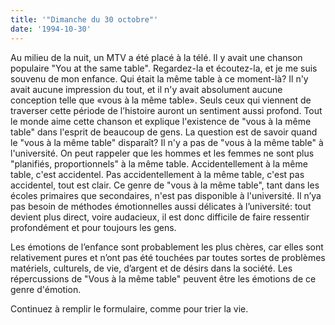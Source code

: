 ```yaml
---
title: '"Dimanche du 30 octobre"'
date: '1994-10-30'
---
```


Au milieu de la nuit, un MTV a été placé à la télé. Il y avait une chanson populaire "You at the same table". Regardez-la et écoutez-la, et je me suis souvenu de mon enfance. Qui était la même table à ce moment-là? Il n'y avait aucune impression du tout, et il n'y avait absolument aucune conception telle que «vous à la même table». Seuls ceux qui viennent de traverser cette période de l’histoire auront un sentiment aussi profond. Tout le monde aime cette chanson et explique l'existence de "vous à la même table" dans l'esprit de beaucoup de gens. La question est de savoir quand le "vous à la même table" disparaît? Il n'y a pas de "vous à la même table" à l'université. On peut rappeler que les hommes et les femmes ne sont plus "planifiés, proportionnels" à la même table. Accidentellement à la même table, c'est accidentel. Pas accidentellement à la même table, c'est pas accidentel, tout est clair. Ce genre de "vous à la même table", tant dans les écoles primaires que secondaires, n'est pas disponible à l'université. Il n’ya pas besoin de méthodes émotionnelles aussi délicates à l’université: tout devient plus direct, voire audacieux, il est donc difficile de faire ressentir profondément et pour toujours les gens.

Les émotions de l’enfance sont probablement les plus chères, car elles sont relativement pures et n’ont pas été touchées par toutes sortes de problèmes matériels, culturels, de vie, d’argent et de désirs dans la société. Les répercussions de "Vous à la même table" peuvent être les émotions de ce genre d'émotion.

Continuez à remplir le formulaire, comme pour trier la vie.

